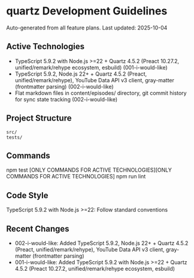 # quartz Development Guidelines

Auto-generated from all feature plans. Last updated: 2025-10-04

## Active Technologies
- TypeScript 5.9.2 with Node.js >=22 + Quartz 4.5.2 (Preact 10.27.2, unified/remark/rehype ecosystem, esbuild) (001-i-would-like)
- TypeScript 5.9.2, Node.js 22+ + Quartz 4.5.2 (Preact, unified/remark/rehype), YouTube Data API v3 client, gray-matter (frontmatter parsing) (002-i-would-like)
- Flat markdown files in content/episodes/ directory, git commit history for sync state tracking (002-i-would-like)

## Project Structure
```
src/
tests/
```

## Commands
npm test [ONLY COMMANDS FOR ACTIVE TECHNOLOGIES][ONLY COMMANDS FOR ACTIVE TECHNOLOGIES] npm run lint

## Code Style
TypeScript 5.9.2 with Node.js >=22: Follow standard conventions

## Recent Changes
- 002-i-would-like: Added TypeScript 5.9.2, Node.js 22+ + Quartz 4.5.2 (Preact, unified/remark/rehype), YouTube Data API v3 client, gray-matter (frontmatter parsing)
- 001-i-would-like: Added TypeScript 5.9.2 with Node.js >=22 + Quartz 4.5.2 (Preact 10.27.2, unified/remark/rehype ecosystem, esbuild)

<!-- MANUAL ADDITIONS START -->
<!-- MANUAL ADDITIONS END -->
